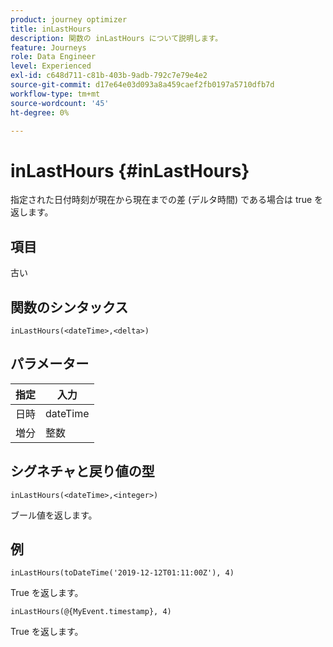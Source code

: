 ```yaml
---
product: journey optimizer
title: inLastHours
description: 関数の inLastHours について説明します。
feature: Journeys
role: Data Engineer
level: Experienced
exl-id: c648d711-c81b-403b-9adb-792c7e79e4e2
source-git-commit: d17e64e03d093a8a459caef2fb0197a5710dfb7d
workflow-type: tm+mt
source-wordcount: '45'
ht-degree: 0%

---
```


# inLastHours {#inLastHours}

指定された日付時刻が現在から現在までの差 (デルタ時間) である場合は true を返します。

## 項目

古い

## 関数のシンタックス

`inLastHours(<dateTime>,<delta>)`

## パラメーター

| 指定 | 入力 |
|-----------|------------------|
| 日時 | dateTime |
| 増分 | 整数 |

## シグネチャと戻り値の型

`inLastHours(<dateTime>,<integer>)`

ブール値を返します。

## 例

`inLastHours(toDateTime('2019-12-12T01:11:00Z'), 4)`

True を返します。

`inLastHours(@{MyEvent.timestamp}, 4)`

True を返します。
